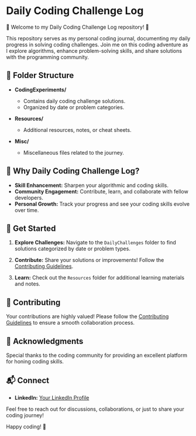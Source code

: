 # Daily Coding Challenge Log

🚀 Welcome to my Daily Coding Challenge Log repository! 🚀

This repository serves as my personal coding journal, documenting my daily progress in solving coding challenges. Join me on this coding adventure as I explore algorithms, enhance problem-solving skills, and share solutions with the programming community.

## 📁 Folder Structure

- **CodingExperiments/**
  - Contains daily coding challenge solutions.
  - Organized by date or problem categories.

- **Resources/**
  - Additional resources, notes, or cheat sheets.

- **Misc/**
  - Miscellaneous files related to the journey.

## 🌟 Why Daily Coding Challenge Log?

- **Skill Enhancement:** Sharpen your algorithmic and coding skills.
- **Community Engagement:** Contribute, learn, and collaborate with fellow developers.
- **Personal Growth:** Track your progress and see your coding skills evolve over time.

## 🚀 Get Started

1. **Explore Challenges:** Navigate to the `DailyChallenges` folder to find solutions categorized by date or problem types.

2. **Contribute:** Share your solutions or improvements! Follow the [Contributing Guidelines](CONTRIBUTING.md).

3. **Learn:** Check out the `Resources` folder for additional learning materials and notes.

## 🤝 Contributing

Your contributions are highly valued! Please follow the [Contributing Guidelines](CONTRIBUTING.md) to ensure a smooth collaboration process.

## 🙏 Acknowledgments

Special thanks to the coding community for providing an excellent platform for honing coding skills.

## 📬 Connect

- **LinkedIn:** [Your LinkedIn Profile](https://www.linkedin.com/in/sagarneeli/)

Feel free to reach out for discussions, collaborations, or just to share your coding journey!

Happy coding! 🚀
